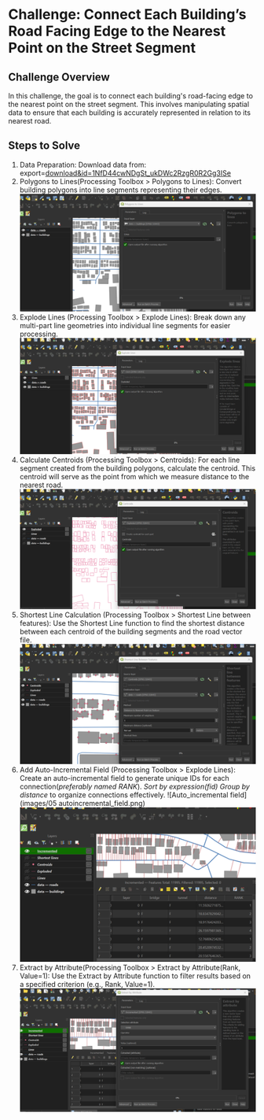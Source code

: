 # Challenge: Connect Each Building’s Road Facing Edge to the Nearest Point on the Street Segment

## Challenge Overview
In this challenge, the goal is to connect each building's road-facing edge to the nearest point on the street segment. This involves manipulating spatial data to ensure that each building is accurately represented in relation to its nearest road.

## Steps to Solve 

1. Data Preparation:
 Download data from: export=[download&id=1NfD44cwNDgSt_ukDWc2RzgR0R2Gg3ISe](https://drive.google.com/uc?export=download&id=1NfD44cwNDgSt_ukDWc2RzgR0R2Gg3ISe)
2. Polygons to Lines(Processing Toolbox > Polygons to Lines): Convert building polygons into line segments representing their edges.
![Polygons to Lines](../screenshots/01.png)
3. Explode Lines (Processing Toolbox > Explode Lines): Break down any multi-part line geometries into individual line segments for easier processing.
![Explode Lines](../screenshots/02.png)
4. Calculate Centroids (Processing Toolbox > Centroids):
 For each line segment created from the building polygons, calculate the centroid. This centroid will serve as the point from 
 which we measure distance to the nearest road.
![Centroid Calculation](../screenshots/03.png)
5. Shortest Line Calculation (Processing Toolbox > Shortest Line between features):
 Use the Shortest Line function to find the shortest distance between each centroid of the building segments and the road vector file.
![Shortest Line](../screenshots/04.png)
6. Add Auto-Incremental Field (Processing Toolbox > Explode Lines):
 Create an auto-incremental field to generate unique IDs for each connection(_preferably named RANK_).
_Sort by expression(fid)_
 _Group by distance_ to organize connections effectively.
![Auto_incremental field](images/05 autoincremental_field.png)
![New Field](../screenshots/06.png)
8. Extract by Attribute(Processing Toolbox > Extract by Attribute(Rank, Value=1):
 Use the Extract by Attribute function to filter results based on a specified criterion (e.g., Rank, Value=1).
![Extract by Attribute](../screenshots/07.png)

